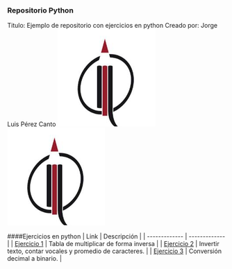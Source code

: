 ### Repositorio Python
Titulo: Ejemplo de repositorio con ejercicios en python
Creado por: Jorge Luis Pérez Canto
<img src="img/LogoEFPEM.jpg">
![](/img/LogoEFPEM.jpg)

####Ejercicios en python
| Link  | Descripción |
| ------------- | ------------- |
| [Ejercicio 1](./ejercicio1.py) | Tabla de multiplicar de forma inversa  |
| [Ejercicio 2](./ejercicio2.py) | Invertir texto, contar vocales y promedio de caracteres. |
| [Ejercicio 3](./ejercicio3.py) | Conversión decimal a binario.  |
